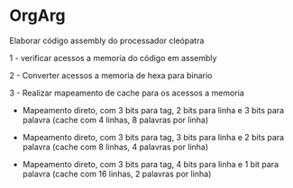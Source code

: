 # OrgArg

Elaborar código assembly do processador cleópatra

1 - verificar acessos a memoria do código em assembly

2 - Converter acessos a memoria de hexa para binario

3 - Realizar mapeamento de cache para os acessos a memoria 

* Mapeamento direto, com 3 bits para tag, 2 bits para linha e 3 bits
  para palavra (cache com 4 linhas, 8 palavras por linha)

* Mapeamento direto, com 3 bits para tag, 3 bits para linha e 2 bits
  para palavra (cache com 8 linhas, 4 palavras por linha)

* Mapeamento direto, com 3 bits para tag, 4 bits para linha e 1 bit
  para palavra (cache com 16 linhas, 2 palavras por linha)
